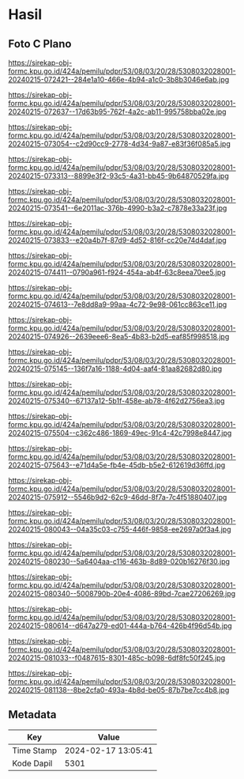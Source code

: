 # Hasil

## Foto C Plano

https://sirekap-obj-formc.kpu.go.id/424a/pemilu/pdpr/53/08/03/20/28/5308032028001-20240215-072421--284e1a10-466e-4b94-a1c0-3b8b3046e6ab.jpg

https://sirekap-obj-formc.kpu.go.id/424a/pemilu/pdpr/53/08/03/20/28/5308032028001-20240215-072637--17d63b95-762f-4a2c-ab11-995758bba02e.jpg

https://sirekap-obj-formc.kpu.go.id/424a/pemilu/pdpr/53/08/03/20/28/5308032028001-20240215-073054--c2d90cc9-2778-4d34-9a87-e83f36f085a5.jpg

https://sirekap-obj-formc.kpu.go.id/424a/pemilu/pdpr/53/08/03/20/28/5308032028001-20240215-073313--8899e3f2-93c5-4a31-bb45-9b64870529fa.jpg

https://sirekap-obj-formc.kpu.go.id/424a/pemilu/pdpr/53/08/03/20/28/5308032028001-20240215-073541--6e2011ac-376b-4990-b3a2-c7878e33a23f.jpg

https://sirekap-obj-formc.kpu.go.id/424a/pemilu/pdpr/53/08/03/20/28/5308032028001-20240215-073833--e20a4b7f-87d9-4d52-816f-cc20e74d4daf.jpg

https://sirekap-obj-formc.kpu.go.id/424a/pemilu/pdpr/53/08/03/20/28/5308032028001-20240215-074411--0790a961-f924-454a-ab4f-63c8eea70ee5.jpg

https://sirekap-obj-formc.kpu.go.id/424a/pemilu/pdpr/53/08/03/20/28/5308032028001-20240215-074613--7e8dd8a9-99aa-4c72-9e98-061cc863ce11.jpg

https://sirekap-obj-formc.kpu.go.id/424a/pemilu/pdpr/53/08/03/20/28/5308032028001-20240215-074926--2639eee6-8ea5-4b83-b2d5-eaf85f998518.jpg

https://sirekap-obj-formc.kpu.go.id/424a/pemilu/pdpr/53/08/03/20/28/5308032028001-20240215-075145--136f7a16-1188-4d04-aaf4-81aa82682d80.jpg

https://sirekap-obj-formc.kpu.go.id/424a/pemilu/pdpr/53/08/03/20/28/5308032028001-20240215-075340--67137a12-5b1f-458e-ab78-4f62d2756ea3.jpg

https://sirekap-obj-formc.kpu.go.id/424a/pemilu/pdpr/53/08/03/20/28/5308032028001-20240215-075504--c362c486-1869-49ec-91c4-42c7998e8447.jpg

https://sirekap-obj-formc.kpu.go.id/424a/pemilu/pdpr/53/08/03/20/28/5308032028001-20240215-075643--e71d4a5e-fb4e-45db-b5e2-612619d36ffd.jpg

https://sirekap-obj-formc.kpu.go.id/424a/pemilu/pdpr/53/08/03/20/28/5308032028001-20240215-075912--5546b9d2-62c9-46dd-8f7a-7c4f51880407.jpg

https://sirekap-obj-formc.kpu.go.id/424a/pemilu/pdpr/53/08/03/20/28/5308032028001-20240215-080043--04a35c03-c755-446f-9858-ee2697a0f3a4.jpg

https://sirekap-obj-formc.kpu.go.id/424a/pemilu/pdpr/53/08/03/20/28/5308032028001-20240215-080230--5a6404aa-c116-463b-8d89-020b16276f30.jpg

https://sirekap-obj-formc.kpu.go.id/424a/pemilu/pdpr/53/08/03/20/28/5308032028001-20240215-080340--5008790b-20e4-4086-89bd-7cae27206269.jpg

https://sirekap-obj-formc.kpu.go.id/424a/pemilu/pdpr/53/08/03/20/28/5308032028001-20240215-080614--d647a279-ed01-444a-b764-426b4f96d54b.jpg

https://sirekap-obj-formc.kpu.go.id/424a/pemilu/pdpr/53/08/03/20/28/5308032028001-20240215-081033--f0487615-8301-485c-b098-6df8fc50f245.jpg

https://sirekap-obj-formc.kpu.go.id/424a/pemilu/pdpr/53/08/03/20/28/5308032028001-20240215-081138--8be2cfa0-493a-4b8d-be05-87b7be7cc4b8.jpg


## Metadata

| Key        | Value               |
| ---------- | ------------------- |
| Time Stamp | 2024-02-17 13:05:41 |
| Kode Dapil | 5301                |



